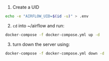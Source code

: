 1. Create a UID
```bash
echo -e "AIRFLOW_UID=$(id -u)" > .env
```

2. ```cd``` into ~/airflow and run:
```bash
docker-compose -f docker-compose.yml up -d
```

3. turn down the server using:
```bash
docker-compose -f docker-compose.yml down -d
```
